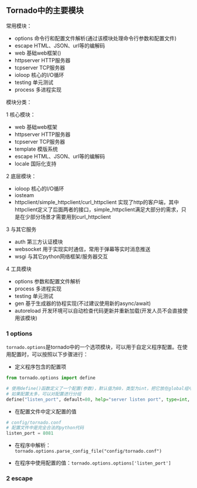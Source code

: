 ## Tornado中的主要模块

常用模块：

* options 命令行和配置文件解析(通过该模块处理命令行参数和配置文件)
* escape HTML、JSON、url等的编解码
* web 基础web框架()
* httpserver HTTP服务器
* tcpserver TCP服务器
* ioloop 核心的I/O循环
* testing 单元测试
* process 多进程实现

模块分类：

1 核心模块：

* web 基础web框架
* httpserver HTTP服务器
* tcpserver TCP服务器
* template 模版系统
* escape HTML、JSON、url等的编解码
* locale 国际化支持

2 底层模块：

* ioloop 核心的I/O循环
* iosteam 
* httpclient/simple_httpclient/curl_httpclient 实现了http的客户端，其中httpclient定义了后面两者的接口，simple_httpclient满足大部分的需求，只是在少部分场景才需要用到curl_httpclient

3 与其它服务

* auth 第三方认证模块
* websocket 用于实现实时通信，常用于弹幕等实时消息推送
* wsgi 与其它python网络框架/服务器交互

4 工具模块

* options 参数和配置文件解析
* process 多进程实现
* testing 单元测试
* gen 基于生成器的协程实现(不过建议使用新的async/await)
* autoreload 开发环境可以自动检查代码更新并重新加载(开发人员不会直接使用该模块)

### 1 options

`tornado.options`是tornado中的一个选项模块，可以用于自定义程序配置。在使用配置时，可以按照以下步骤进行：

* 定义程序包含的配置项

``` python
from tornado.options import define

# 使用define()函数定义了一个配置(参数)，默认值为80，类型为int，把它放在global组中
# 如果配置太多，可以对配置进行分组
define("listen_port", default=80, help="server listen port", type=int, group="global")
```

* 在配置文件中定义配置的值

``` python
# config/tornado.conf
# 配置文件中是完全合法的python代码
listen_port = 8081
```

* 在程序中解析：`tornado.options.parse_config_file("config/tornado.conf")`

* 在程序中使用配置的值：`tornado.options.options['listen_port']`

### 2 escape



